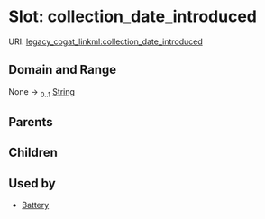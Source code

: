 
# Slot: collection_date_introduced



URI: [legacy_cogat_linkml:collection_date_introduced](https://w3id.org/rwblair/legacy-cogat-linkml/collection_date_introduced)


## Domain and Range

None &#8594;  <sub>0..1</sub> [String](types/String.md)

## Parents


## Children


## Used by

 * [Battery](Battery.md)
